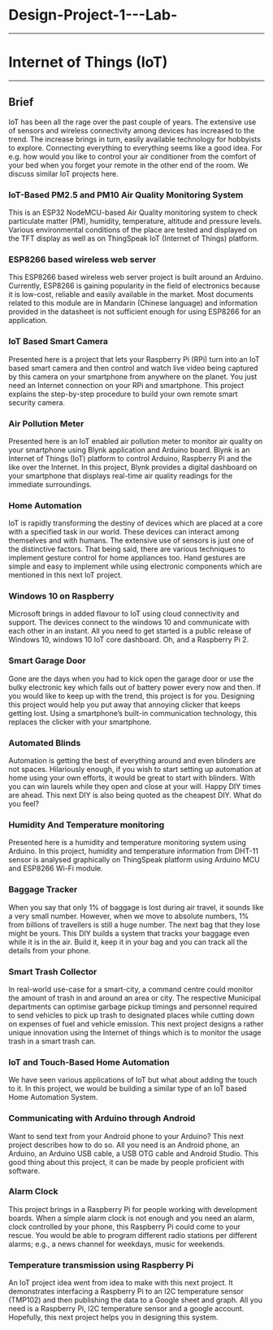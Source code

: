 # Design-Project-1---Lab-

---
# Internet of Things (IoT)

---

## Brief
IoT has been all the rage over the past couple of years. The extensive use of sensors and wireless connectivity among devices has increased to the trend. The increase brings in turn, easily available technology for hobbyists to explore. Connecting everything to everything seems like a good idea. For e.g. how would you like to control your air conditioner from the comfort of your bed when you forget your remote in the other end of the room. We discuss similar IoT projects here.


### IoT-Based PM2.5 and PM10 Air Quality Monitoring System
This is an ESP32 NodeMCU-based Air Quality monitoring system to check particulate matter (PM), humidity, temperature, altitude and pressure levels. Various environmental conditions of the place are tested and displayed on the TFT display as well as on ThingSpeak IoT (Internet of Things) platform.

### ESP8266 based wireless web server
This ESP8266 based wireless web server project is built around an Arduino. Currently, ESP8266 is gaining popularity in the field of electronics because it is low-cost, reliable and easily available in the market. Most documents related to this module are in Mandarin (Chinese language) and information provided in the datasheet is not sufficient enough for using ESP8266 for an application.

### IoT Based Smart Camera
Presented here is a project that lets your Raspberry Pi (RPi) turn into an IoT based smart camera and then control and watch live video being captured by this camera on your smartphone from anywhere on the planet. You just need an Internet connection on your RPi and smartphone. This project explains the step-by-step procedure to build your own remote smart security camera.

### Air Pollution Meter
Presented here is an IoT enabled air pollution meter to monitor air quality on your smartphone using Blynk application and Arduino board. Blynk is an Internet of Things (IoT) platform to control Arduino, Raspberry Pi and the like over the Internet. In this project, Blynk provides a digital dashboard on your smartphone that displays real-time air quality readings for the immediate surroundings.

### Home Automation
IoT is rapidly transforming the destiny of devices which are placed at a core with a specified task in our world. These devices can interact among themselves and with humans. The extensive use of sensors is just one of the distinctive factors. That being said, there are various techniques to implement gesture control for home appliances too. Hand gestures are simple and easy to implement while using electronic components which are mentioned in this next IoT project.

### Windows 10 on Raspberry
Microsoft brings in added flavour to IoT using cloud connectivity and support. The devices connect to the windows 10 and communicate with each other in an instant. All you need to get started is a public release of Windows 10, windows 10 IoT core dashboard. Oh, and a Raspberry Pi 2.

### Smart Garage Door
Gone are the days when you had to kick open the garage door or use the bulky electronic key which falls out of battery power every now and then. If you would like to keep up with the trend, this project is for you. Designing this project would help you put away that annoying clicker that keeps getting lost. Using a smartphone’s built-in communication technology, this replaces the clicker with your smartphone.

### Automated Blinds
Automation is getting the best of everything around and even blinders are not spaces. Hilariously enough, if you wish to start setting up automation at home using your own efforts, it would be great to start with blinders. With you can win laurels while they open and close at your will. Happy DIY times are ahead. This next DIY is also being quoted as the cheapest DIY. What do you feel?

### Humidity And Temperature monitoring
Presented here is a humidity and temperature monitoring system using Arduino. In this project, humidity and temperature information from DHT-11 sensor is analysed graphically on ThingSpeak platform using Arduino MCU and ESP8266 Wi-Fi module.

### Baggage Tracker
When you say that only 1% of baggage is lost during air travel, it sounds like a very small number. However, when we move to absolute numbers, 1% from billions of travellers is still a huge number. The next bag that they lose might be yours. This DIY builds a system that tracks your baggage even while it is in the air. Build it, keep it in your bag and you can track all the details from your phone.

### Smart Trash Collector
In real-world use-case for a smart-city, a command centre could monitor the amount of trash in and around an area or city. The respective Municipal departments can optimise garbage pickup timings and personnel required to send vehicles to pick up trash to designated places while cutting down on expenses of fuel and vehicle emission. This next project designs a rather unique innovation using the Internet of things which is to monitor the usage trash in a smart trash can.

### IoT and Touch-Based Home Automation
We have seen various applications of IoT but what about adding the touch to it. In this project, we would be building a similar type of an IoT based Home Automation System.

### Communicating with Arduino through Android
Want to send text from your Android phone to your Arduino? This next project describes how to do so. All you need is an Android phone, an Arduino, an Arduino USB cable, a USB OTG cable and Android Studio. This good thing about this project, it can be made by people proficient with software.

### Alarm Clock
This project brings in a Raspberry Pi for people working with development boards. When a simple alarm clock is not enough and you need an alarm, clock controlled by your phone, this Raspberry Pi could come to your rescue. You would be able to program different radio stations per different alarms; e.g., a news channel for weekdays, music for weekends.

### Temperature transmission using Raspberry Pi
An IoT project idea went from idea to make with this next project. It demonstrates interfacing a Raspberry Pi to an I2C temperature sensor (TMP102) and then publishing the data to a Google sheet and graph. All you need is a Raspberry Pi, I2C temperature sensor and a google account. Hopefully, this next project helps you in designing this system.
